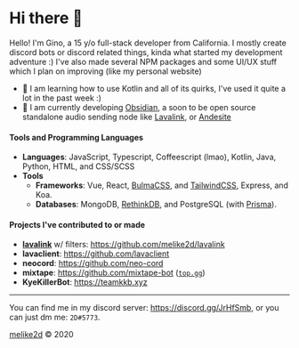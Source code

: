 # Hi there 👋

Hello! I'm Gino, a 15 y/o full-stack developer from California. I mostly create discord bots or discord related things, kinda what started my development adventure :) I've also made several NPM packages and some UI/UX stuff which I plan on improving (like my personal website)

<!-- * **🔭** I am currently working on **Mandroc**, the guild bound bot for [@MenuDocs](https://github.com/menudocs). -->
* **🌱** I am learning how to use Kotlin and all of its quirks, I've used it quite a lot in the past week :)
* **🔭** I am currently developing [Obsidian](https://github.com/mixtape-bot/obsidian), a soon to be open source standalone audio sending node like [Lavalink](https://github.com/frederikam/lavalink), or [Andesite](https://github.com/natanbc/andesite)

#### Tools and Programming Languages

- **Languages**: JavaScript, Typescript, Coffeescript (lmao), Kotlin, Java, Python, HTML, and CSS/SCSS
- **Tools**
  - **Frameworks**: Vue, React, [BulmaCSS](https://bulma.io), and [TailwindCSS](https://tailwindcss.com), Express, and Koa.
  - **Databases**: MongoDB, [RethinkDB](https://rethinkdb.com), and PostgreSQL (with [Prisma](https://prisma.io)).

#### Projects I've contributed to or made

- **[lavalink](https://github.com/frederikam/lavalink)** w/ filters: <https://github.com/melike2d/lavalink>
- **lavaclient**: <https://github.com/lavaclient>
- **neocord**: <https://github.com/neo-cord>
- **mixtape**: <https://github.com/mixtape-bot> ([`top.gg`](https://top.gg/bot/561151296170622976))
- **KyeKillerBot**: <https://teamkkb.xyz>

---

You can find me in my discord server: <https://discord.gg/JrHfSmb>, or you can just dm me: `2D#5773`.

[melike2d](https://melike2d.me) &copy; 2020

<!--
**MeLike2D/MeLike2D** is a ✨ _special_ ✨ repository because its `README.md` (this file) appears on your GitHub profile.

Here are some ideas to get you started:

- 🔭 I’m currently working on ...
- 🌱 I’m currently learning ...
- 👯 I’m looking to collaborate on ...
- 🤔 I’m looking for help with ...
- 💬 Ask me about ...
- 📫 How to reach me: ...
- 😄 Pronouns: ...
- ⚡ Fun fact: ...
-->

